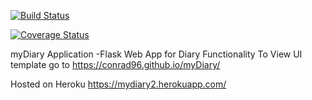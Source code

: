 
[![Build Status](https://travis-ci.org/conrad96/myDiary.svg?branch=develop)](https://travis-ci.org/conrad96/myDiary)

[![Coverage Status](https://coveralls.io/repos/github/conrad96/myDiary/badge.svg?branch=develop)](https://coveralls.io/github/conrad96/myDiary?branch=develop)

myDiary Application
-Flask Web App for Diary Functionality
To View UI template go to  https://conrad96.github.io/myDiary/

Hosted on Heroku https://mydiary2.herokuapp.com/
